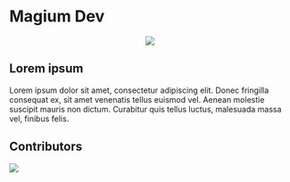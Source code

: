 # Magium Dev

<div align="center">

<img src="public/images/magium.ico" />
</div>

## Lorem ipsum

Lorem ipsum dolor sit amet, consectetur adipiscing elit. Donec fringilla consequat ex, sit amet venenatis tellus euismod vel. Aenean molestie suscipit mauris non dictum. Curabitur quis tellus luctus, malesuada massa vel, finibus felis.

## Contributors

<a href="https://github.com/thuiop/magium-dev/graphs/contributors">
<img src="https://contributors-img.firebaseapp.com/image?repo=thuiop/magium-dev" />
</a>

